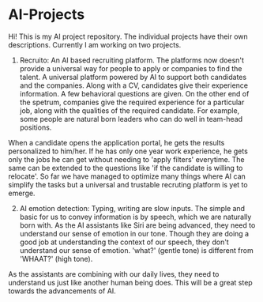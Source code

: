 # AI-Projects
Hi! This is my AI project repository. The individual projects have their own descriptions. 
Currently I am working on two projects. 

1. Recruito: 
An AI based recruiting platform. The platforms now doesn't provide a universal way for people to apply or companies to find the talent. A universal platform powered by AI to support both candidates and the companies. Along with a CV, candidates give their experience information. A few behavioral questions are given. On the other end of the spetrum, companies give the required experience for a particular job, along with the qualities of the required candidate. For example, some people are natural born leaders who can do well in team-head positions. 

When a candidate opens the application portal, he gets the results personalized to him/her. If he has only one year work experience, he gets  only the jobs he can get without needing to 'apply filters' everytime. The same can be extended to the questions like 'if the candidate is willing to relocate'. So far we have managed to optimize many things where AI can simplify the tasks but a universal and trustable recruting platform is yet to emerge. 

2. AI emotion detection: 
Typing, writing are slow inputs. The simple and basic for us to convey information is by speech, which we are naturally born with. As the AI assistants like Siri are being advanced, they need to understand our sense of emotion in our tone. Though they are doing a good job at understanding the context of our speech, they don't understand our sense of emotion. 'what?' (gentle tone) is different from 'WHAAT?' (high tone). 

As the assistants are combining with our daily lives, they need to understand us just like another human being does. This will be a great step towards the advancements of AI. 
